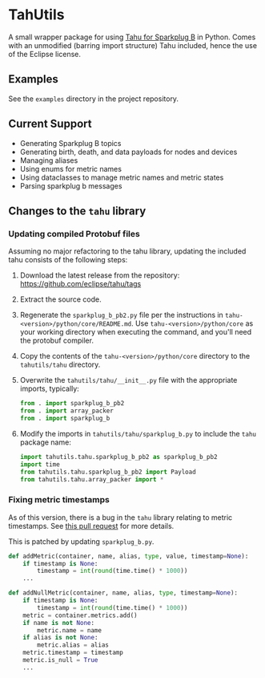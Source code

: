 # TahUtils

A small wrapper package for using [Tahu for Sparkplug B](https://github.com/eclipse/tahu) in Python. Comes with an unmodified (barring import structure) Tahu included, hence the use of the Eclipse license.

## Examples

See the `examples` directory in the project repository.

## Current Support

- Generating Sparkplug B topics
- Generating birth, death, and data payloads for nodes and devices
- Managing aliases
- Using enums for metric names
- Using dataclasses to manage metric names and metric states
- Parsing sparkplug b messages

## Changes to the `tahu` library

### Updating compiled Protobuf files

Assuming no major refactoring to the tahu library, updating the included tahu consists of the following steps:

1. Download the latest release from the repository: https://github.com/eclipse/tahu/tags
2. Extract the source code.
3. Regenerate the `sparkplug_b_pb2.py` file per the instructions in `tahu-<version>/python/core/README.md`. Use `tahu-<version>/python/core` as your working directory when executing the command, and you'll need the protobuf compiler.
4. Copy the contents of the `tahu-<version>/python/core` directory to the `tahutils/tahu` directory.
5. Overwrite the `tahutils/tahu/__init__.py` file with the appropriate imports, typically:

	```python
	from . import sparkplug_b_pb2
	from . import array_packer
	from . import sparkplug_b
	```

6. Modify the imports in `tahutils/tahu/sparkplug_b.py` to include the `tahu` package name:

	```python
	import tahutils.tahu.sparkplug_b_pb2 as sparkplug_b_pb2
	import time
	from tahutils.tahu.sparkplug_b_pb2 import Payload
	from tahutils.tahu.array_packer import *
	```

### Fixing metric timestamps

As of this version, there is a bug in the `tahu` library relating to metric timestamps. See [this pull request](https://github.com/eclipse/tahu/pull/398) for more details.

This is patched by updating `sparkplug_b.py`.

```python
def addMetric(container, name, alias, type, value, timestamp=None):
    if timestamp is None:
        timestamp = int(round(time.time() * 1000))
	...

def addNullMetric(container, name, alias, type, timestamp=None):
    if timestamp is None:
        timestamp = int(round(time.time() * 1000))
    metric = container.metrics.add()
    if name is not None:
        metric.name = name
    if alias is not None:
        metric.alias = alias
    metric.timestamp = timestamp
    metric.is_null = True
	...
```